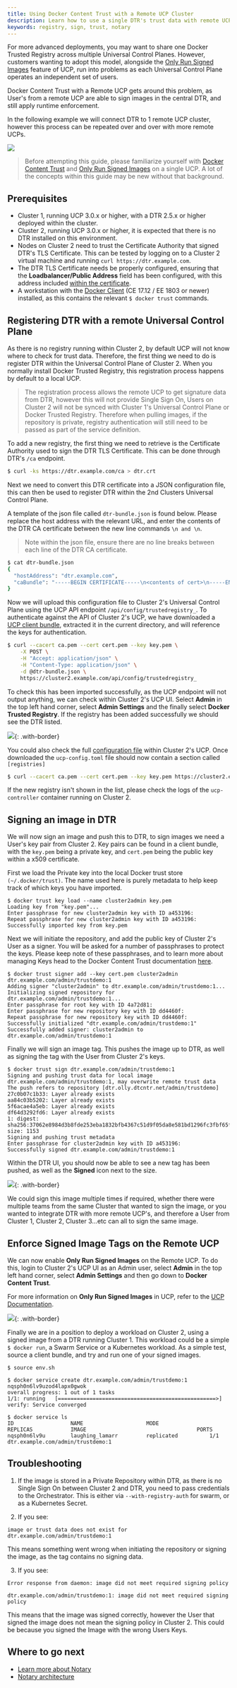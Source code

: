 ```yaml
---
title: Using Docker Content Trust with a Remote UCP Cluster
description: Learn how to use a single DTR's trust data with remote UCPs.
keywords: registry, sign, trust, notary
---
```


For more advanced deployments, you may want to share one Docker Trusted Registry
across multiple Universal Control Planes. However, customers wanting to adopt
this model, alongside the [Only Run Signed
Images](../.../../ucp/admin/configure/run-only-the-images-you-trust.md) feature
of UCP, run into problems as each Universal Control Plane operates an
independent set of users.

Docker Content Trust with a Remote UCP gets around this problem, as User's from
a remote UCP are able to sign images in the central DTR, and still apply runtime
enforcement.

In the following example we will connect DTR to 1 remote UCP cluster, however
this process can be repeated over and over with more remote UCPs. 

![](../../../images/remoteucp-graphic.png)

> Before attempting this guide, please familiarize yourself with [Docker Content
> Trust](engine/security/trust/content_trust/#signing-images-with-docker-content-trust)
> and [Only Run Signed
> Images](../.../../ucp/admin/configure/run-only-the-images-you-trust.md) on a
> single UCP. A lot of the concepts within this guide may be new without that
> background. 

## Prerequisites

- Cluster 1, running UCP 3.0.x or higher, with a DTR 2.5.x or higher deployed
  within the cluster.
- Cluster 2, running UCP 3.0.x or higher, it is expected that
  there is no DTR installed on this environment.
- Nodes on Cluster 2 need to trust the Certificate Authority that signed DTR's
  TLS Certificate. This can be tested by logging on to a Cluster 2 virtual
  machine and running `curl https://dtr.example.com`.
- The DTR TLS Certificate needs be properly configured, ensuring that the
  **Loadbalancer/Public Address** field has been configured, with this address
  included [within the
  certificate](../../../admin/configure/use-your-own-tls-certificates/).
- A workstation with the [Docker Client](/ee/ucp/user-access/cli/) (CE 17.12 /
  EE 1803 or newer) installed, as this contains the relevant `$ docker trust`
  commands. 

## Registering DTR with a remote Universal Control Plane

As there is no registry running within Cluster 2, by default UCP will not know
where to check for trust data. Therefore, the first thing we need to do is
register DTR within the Universal Control Plane of Cluster 2. When you normally
install Docker Trusted Registry, this registration process happens by default to
a local UCP.

> The registration process allows the remote UCP to get signature data from DTR,
> however this will not provide Single Sign On, Users on Cluster 2 will not be
> synced with Cluster 1's Universal Control Plane or Docker Trusted Registry.
> Therefore when pulling images, if the repository is private, registry
> authentication will still need to be passed as part of the service definition.

To add a new registry, the first thing we need to retrieve is the Certificate
Authority used to sign the DTR TLS Certificate. This can be done through DTR's
`/ca` endpoint.

```bash
$ curl -ks https://dtr.example.com/ca > dtr.crt
```

Next we need to convert this DTR certificate into a JSON configuration file,
this can then be used to register DTR within the 2nd Clusters Universal Control
Plane. 

A template of the json file called `dtr-bundle.json` is found below. Please
replace the host address with the relevant URL, and enter the contents of the
DTR CA certificate between the new line commands `\n and \n`.

> Note within the json file, ensure there are no line breaks between each line
> of the DTR CA certificate. 

```bash
$ cat dtr-bundle.json
{
  "hostAddress": "dtr.example.com",
  "caBundle": "-----BEGIN CERTIFICATE-----\n<contents of cert>\n-----END CERTIFICATE-----"
}
```

Now we will upload this configuration file to Cluster 2's Universal Control
Plane using the UCP API endpoint `/api/config/trustedregistry_`. To authenticate
against the API of Cluster 2's UCP, we have downloaded a [UCP client
bundle](/ee/ucp/user-access/cli/#download-client-certificates/), extracted it in
the current directory, and will reference the keys for authentication. 

```bash
$ curl --cacert ca.pem --cert cert.pem --key key.pem \
    -X POST \
    -H "Accept: application/json" \
    -H "Content-Type: application/json" \
    -d @dtr-bundle.json \
    https://cluster2.example.com/api/config/trustedregistry_
```

To check this has been imported successfully, as the UCP endpoint will not
output anything, we can check within Cluster 2's UCP UI. Select **Admin** in the
top left hand corner, select **Admin Settings** and the finally select **Docker
Trusted Registry**. If the registry has been added successfully we should see
the DTR listed. 

![](../../../images/remoteucp-addregistry.png){: .with-border}


You could also check the full [configuration
file](/ee/ucp/admin/configure/ucp-configuration-file/) within Cluster 2's UCP.
Once downloaded the `ucp-config.toml` file should now contain a section called
`[registries]`

```bash
$ curl --cacert ca.pem --cert cert.pem --key key.pem https://cluster2.example.com/api/ucp/config-toml > ucp-config.toml
```

If the new registry isn't shown in the list, please check the logs of the
`ucp-controller` container running on Cluster 2.

## Signing an image in DTR

We will now sign an image and push this to DTR, to sign images we need a User's
key pair from Cluster 2. Key pairs can be found in a client bundle, with the
`key.pem` being a private key, and `cert.pem` being the public key within a x509
certificate.

First we load the Private key into the local Docker trust store
`(~/.docker/trust)`. The name used here is purely metadata to help keep track of
which keys you have imported.

```
$ docker trust key load --name cluster2admin key.pem
Loading key from "key.pem"...
Enter passphrase for new cluster2admin key with ID a453196:
Repeat passphrase for new cluster2admin key with ID a453196:
Successfully imported key from key.pem
```

Next we will initiate the repository, and add the public key of Cluster 2's User
as a signer. You will be asked for a number of passphrases to protect the keys.
Please keep note of these passphrases, and to learn more about managing Keys
head to the Docker Content Trust documentation
[here](/engine/security/trust/trust_delegation/#managing-delegations-in-a-notary-server).


```
$ docker trust signer add --key cert.pem cluster2admin dtr.example.com/admin/trustdemo:1
Adding signer "cluster2admin" to dtr.example.com/admin/trustdemo:1...
Initializing signed repository for dtr.example.com/admin/trustdemo:1...
Enter passphrase for root key with ID 4a72d81:
Enter passphrase for new repository key with ID dd4460f:
Repeat passphrase for new repository key with ID dd4460f:
Successfully initialized "dtr.example.com/admin/trustdemo:1"
Successfully added signer: cluster2admin to dtr.example.com/admin/trustdemo:1
```

Finally we will sign an image tag. This pushes the image up to DTR, as well as
signing the tag with the User from Cluster 2's keys.

```
$ docker trust sign dtr.example.com/admin/trustdemo:1
Signing and pushing trust data for local image dtr.example.com/admin/trustdemo:1, may overwrite remote trust data
The push refers to repository [dtr.olly.dtcntr.net/admin/trustdemo]
27c0b07c1b33: Layer already exists
aa84c03b5202: Layer already exists
5f6acae4a5eb: Layer already exists
df64d3292fd6: Layer already exists
1: digest: sha256:37062e8984d3b8fde253eba1832bfb4367c51d9f05da8e581bd1296fc3fbf65f size: 1153
Signing and pushing trust metadata
Enter passphrase for cluster2admin key with ID a453196:
Successfully signed dtr.example.com/admin/trustdemo:1
```

Within the DTR UI, you should now be able to see a new tag has been pushed, as well as the **Signed** icon next to the size. 

![](../../../images/remoteucp-signedimage.png){: .with-border}


We could sign this image multiple times if required, whether there were multiple
teams from the same Cluster that wanted to sign the image, or you wanted to
integrate DTR with more remote UCP's, and therefore a User from Cluster 1,
Cluster 2, Cluster 3...etc can all to sign the same image. 

## Enforce Signed Image Tags on the Remote UCP 

We can now enable **Only Run Signed Images** on the Remote UCP. To do this,
login to Cluster 2's UCP UI as an Admin user, select **Admin** in the top left
hand corner, select **Admin Settings** and then go down to **Docker Content
Trust**. 

For more information on **Only Run Signed Images** in UCP, refer to the [UCP
Documentation](/ee/ucp/admin/configure/run-only-the-images-you-trust/). 


![](../../../images/remoteucp-enablesigning.png){: .with-border}


Finally we are in a position to deploy a workload on Cluster 2, using a signed
image from a DTR running Cluster 1. This workload could be a simple `$ docker
run`, a Swarm Service or a Kubernetes workload. As a simple test, source a
client bundle, and try and run one of your signed images. 

```
$ source env.sh

$ docker service create dtr.example.com/admin/trustdemo:1
nqsph0n6lv9uzod4lapx0gwok
overall progress: 1 out of 1 tasks
1/1: running   [==================================================>]
verify: Service converged

$ docker service ls
ID                  NAME                    MODE                REPLICAS            IMAGE                                   PORTS
nqsph0n6lv9u        laughing_lamarr         replicated          1/1                 dtr.example.com/admin/trustdemo:1
```

## Troubleshooting

1) If the image is stored in a Private Repository within DTR, as there is no
   Single Sign On between Cluster 2 and DTR, you need to pass credentials to the
   Orchestrator. This is either via `--with-registry-auth` for swarm, or as a
   Kubernetes Secret.

2) If you see:

```
image or trust data does not exist for dtr.example.com/admin/trustdemo:1
```

This means something went wrong when initiating the repository or signing the
image, as the tag contains no signing data. 

3) If you see:

```
Error response from daemon: image did not meet required signing policy

dtr.example.com/admin/trustdemo:1: image did not meet required signing policy 
```

This means that the image was signed correctly, however the User that signed the
image does not mean the signing policy in Cluster 2. This could be because you
signed the Image with the wrong Users Keys.

## Where to go next

- [Learn more about Notary](/notary/advanced_usage.md)
- [Notary architecture](/notary/service_architecture.md)